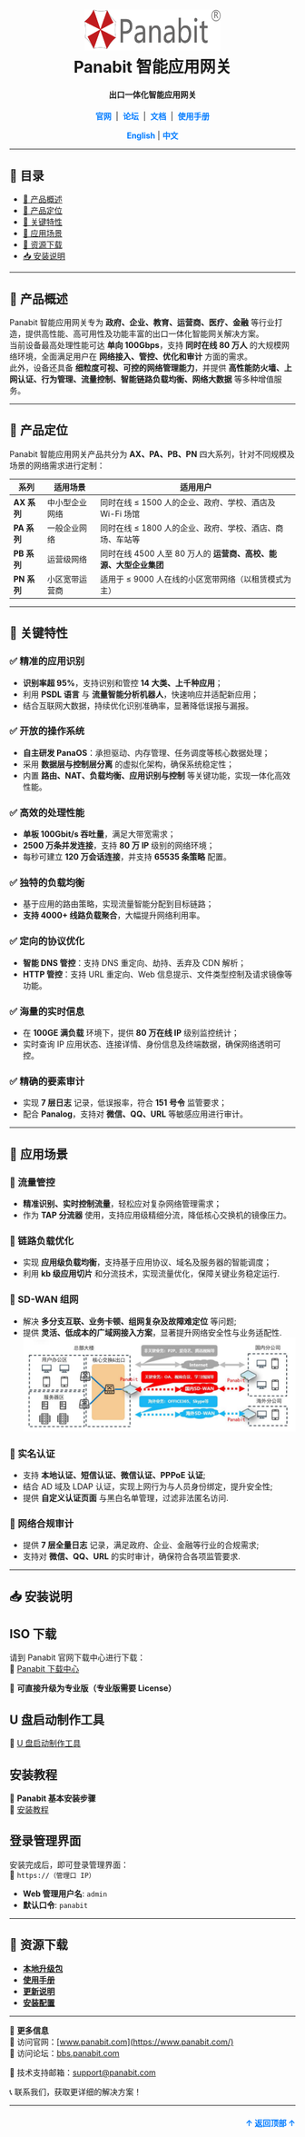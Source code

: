 <a name="readme-top"></a>
<h1 align="center">
  <img src="Assets/Panabit.png" alt="Panabit" width="240" height="72">
  <br>
  Panabit 智能应用网关
</h1>
<h4 align="center">出口一体化智能应用网关</h4>

<div align="center">
  <a href="https://www.panabit.com/" style="color: #007bff; text-decoration: none; font-weight: bold;">官网</a> &nbsp;|&nbsp;
  <a href="https://bbs.panabit.com/" style="color: #007bff; text-decoration: none; font-weight: bold;">论坛</a> &nbsp;|&nbsp;
  <a href="#" style="color: #007bff; text-decoration: none; font-weight: bold;">文档</a> &nbsp;|&nbsp;
  <a href="#" style="color: #007bff; text-decoration: none; font-weight: bold;">使用手册</a>
</div>

<p align="center">
  <a href="README_EN.md" style="color: #007bff; text-decoration: none; font-weight: bold;">English</a> | <span style="color: #007bff; font-weight: bold;">中文</span>
</p>

---

## 📖 目录
- [📌 产品概述](#-产品概述)
- [🔹 产品定位](#-产品定位)
- [🚀 关键特性](#-关键特性)
- [🎯 应用场景](#-应用场景)
- [📂 资源下载](#-资源下载)
- [📥 安装说明](#-安装说明)

---

## 📌 产品概述
Panabit 智能应用网关专为 **政府、企业、教育、运营商、医疗、金融** 等行业打造，提供高性能、高可用性及功能丰富的出口一体化智能网关解决方案。  
当前设备最高处理性能可达 **单向 100Gbps**，支持 **同时在线 80 万人** 的大规模网络环境，全面满足用户在 **网络接入、管控、优化和审计** 方面的需求。  
此外，设备还具备 **细粒度可视、可控的网络管理能力**，并提供 **高性能防火墙、上网认证、行为管理、流量控制、智能链路负载均衡、网络大数据** 等多种增值服务。

---

## 🔹 产品定位

Panabit 智能应用网关产品共分为 **AX、PA、PB、PN** 四大系列，针对不同规模及场景的网络需求进行定制：

| **系列**   | **适用场景**           | **适用用户**                                                       |
|------------|------------------------|--------------------------------------------------------------------|
| **AX 系列** | 中小型企业网络         | 同时在线 ≤ 1500 人的企业、政府、学校、酒店及 Wi-Fi 场馆              |
| **PA 系列** | 一般企业网络           | 同时在线 ≤ 1800 人的企业、政府、学校、酒店、商场、车站等             |
| **PB 系列** | 运营级网络             | 同时在线 4500 人至 80 万人的 **运营商、高校、能源、大型企业集团**     |
| **PN 系列** | 小区宽带运营商         | 适用于 ≤ 9000 人在线的小区宽带网络（以租赁模式为主）                  |

---

## 🚀 关键特性

### ✅ 精准的应用识别
- **识别率超 95%**，支持识别和管控 **14 大类、上千种应用**；
- 利用 **PSDL 语言** 与 **流量智能分析机器人**，快速响应并适配新应用；
- 结合互联网大数据，持续优化识别准确率，显著降低误报与漏报。

### ✅ 开放的操作系统
- **自主研发 PanaOS**：承担驱动、内存管理、任务调度等核心数据处理；
- 采用 **数据层与控制层分离** 的虚拟化架构，确保系统稳定性；
- 内置 **路由、NAT、负载均衡、应用识别与控制** 等关键功能，实现一体化高效性能。

### ✅ 高效的处理性能
- **单板 100Gbit/s 吞吐量**，满足大带宽需求；
- **2500 万条并发连接**，支持 **80 万 IP** 级别的网络环境；
- 每秒可建立 **120 万会话连接**，并支持 **65535 条策略** 配置。

### ✅ 独特的负载均衡
- 基于应用的路由策略，实现流量智能分配到目标链路；
- **支持 4000+ 线路负载聚合**，大幅提升网络利用率。

### ✅ 定向的协议优化
- **智能 DNS 管控**：支持 DNS 重定向、劫持、丢弃及 CDN 解析；
- **HTTP 管控**：支持 URL 重定向、Web 信息提示、文件类型控制及请求镜像等功能。

### ✅ 海量的实时信息
- 在 **100GE 满负载** 环境下，提供 **80 万在线 IP** 级别监控统计；
- 实时查询 IP 应用状态、连接详情、身份信息及终端数据，确保网络透明可控。

### ✅ 精确的要素审计
- 实现 **7 层日志** 记录，低误报率，符合 **151 号令** 监管要求；
- 配合 **Panalog**，支持对 **微信、QQ、URL** 等敏感应用进行审计。

---

## 🎯 应用场景

### 📌 流量管控
- **精准识别、实时控制流量**，轻松应对复杂网络管理需求；
- 作为 **TAP 分流器** 使用，支持应用级精细分流，降低核心交换机的镜像压力。

### 📌 链路负载优化
- 实现 **应用级负载均衡**，支持基于应用协议、域名及服务器的智能调度；
- 利用 **kb 级应用切片** 和分流技术，实现流量优化，保障关键业务稳定运行.

### 📌 SD-WAN 组网
- 解决 **多分支互联、业务卡顿、组网复杂及故障难定位** 等问题;
- 提供 **灵活、低成本的广域网接入方案**，显著提升网络安全性与业务适配性.  
  ![SD-WAN](Assets/SD-WAN.png)

### 📌 实名认证
- 支持 **本地认证、短信认证、微信认证、PPPoE 认证**;
- 结合 AD 域及 LDAP 认证，实现上网行为与人员身份绑定，提升安全性;
- 提供 **自定义认证页面** 与黑白名单管理，过滤非法匿名访问.

### 📌 网络合规审计
- 提供 **7 层全量日志** 记录，满足政府、企业、金融等行业的合规需求;
- 支持对 **微信、QQ、URL** 的实时审计，确保符合各项监管要求.

---

## 📥 安装说明
## ISO 下载
请到 Panabit 官网下载中心进行下载：  
🔗 [Panabit 下载中心](https://www.panabit.com/download)

📌 **可直接升级为专业版（专业版需要 License）**

## U 盘启动制作工具
🔗 [U 盘启动制作工具](http://bbs.panabit.com/thread-11407-1-1.html)

## 安装教程
📖 **Panabit 基本安装步骤**  
🔗 [安装教程](https://bbs.panabit.com/thread-23842-1-1.html)

## 登录管理界面
安装完成后，即可登录管理界面：  
🔗 `https://（管理口 IP）`  

- **Web 管理用户名**: `admin`
- **默认口令**: `panabit`

---

## 📂 资源下载

- **[本地升级包](package/)**  
- **[使用手册](Guide/)**  
- **[更新说明](Guide/)**  
- **[安装配置](Config/)**  

---

📢 **更多信息**  
🔗 访问官网：[www.panabit.com](https://www.panabit.com/)  
🔗 访问论坛：[bbs.panabit.com](https://bbs.panabit.com/) 

📧 技术支持邮箱：support@panabit.com
 
📞 联系我们，获取更详细的解决方案！

---

<p align="right" style="font-size: 14px; color: #555; margin-top: 20px;">
  <a href="#readme-top" style="text-decoration: none; color: #007bff; font-weight: bold;">↑ 返回顶部 ↑</a>
</p>
